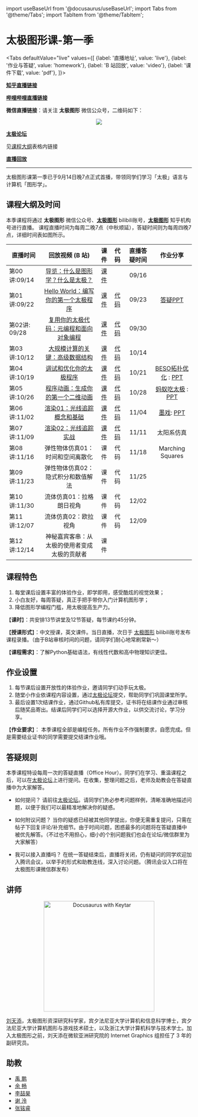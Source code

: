 import useBaseUrl from '@docusaurus/useBaseUrl';
import Tabs from '@theme/Tabs';
import TabItem from '@theme/TabItem';

# 太极图形课-第一季


<Tabs
  defaultValue="live"
  values={[
    {label: '直播地址', value: 'live'},
    {label: '作业与答疑', value: 'homework'},
    {label: 'B 站回放', value: 'video'},
    {label: '课件下载', value: 'pdf'},
  ]}>

  <TabItem value="live">

  [**知乎直播链接**](https://www.zhihu.com/org/tai-ji-tu-xing)

  [**哔哩哔哩直播链接**](https://live.bilibili.com/23526804)

  **微信直播链接**：请关注 **太极图形** 微信公众号，二维码如下：

  <center>

  ![](https://open.weixin.qq.com/qr/code?username=taichi_graphics)

  </center>

  </TabItem>
  <TabItem value="homework">

  [**太极论坛**](https://forum.taichi.graphics/)
  
  </TabItem>

 <TabItem value="pdf">

  见[课程大纲](#课程大纲及时间)表格内链接
  
  </TabItem>

<TabItem value="video">

  [**直播回放**](https://space.bilibili.com/1779922645/channel/seriesdetail?sid=337716&ctype=0)

  </TabItem>
</Tabs>


---

太极图形课第一季已于9月14日晚7点正式首播，带领同学们学习「太极」语言与计算机「图形学」。
## 课程大纲及时间




本季课程将通过 **太极图形** 微信公众号、[**太极图形**](https://space.bilibili.com/1779922645) bilibili账号，[**太极图形**](https://www.zhihu.com/org/tai-ji-tu-xing) 知乎机构号进行直播。
课程直播时间为每周二晚7点（中秋顺延），答疑时间则为每周四晚7点，详细时间表如图所示。

| 直播时间 	| 回放视频 (B 站) 	| 课件 | 代码 | 直播答疑时间 	| 作业分享|
|---|:---:|:---:|:---:|:---:|:---:|
| 第00讲:09/14 	| [导览：什么是图形学？什么是太极？](https://www.bilibili.com/video/BV1aL4y1a7pv) |[课件](https://github.com/taichiCourse01/taichiCourse01/blob/main/material/00_Intro.pdf) 	| |09/16 	| |
| 第01讲:09/22 	| [Hello World：编写你的第一个太极程序](https://www.bilibili.com/video/BV1aL4y1a7pv?p=6) |[课件](https://github.com/taichiCourse01/taichiCourse01/blob/main/material/01_Taichi_Basis.pdf) 	| [代码](https://zoo.taichi.graphics/playground/80eca823500f932be64e4ec37a0879dd) | 09/23 	| [答疑PPT](https://github.com/taichiCourse01/taichiCourse01/blob/main/material/01_Q%26A.pdf)|
|第02讲: 09/28 	| [复用你的太极代码：元编程和面向对象编程](https://www.bilibili.com/video/BV11q4y1P7os) |[课件](https://github.com/taichiCourse01/taichiCourse01/blob/main/material/02%20Metaprogramming%20and%20OOP.pdf) 	|[代码](https://github.com/taichiCourse01/--Galaxy) |  09/30 	||
| 第03讲:10/12 	| [大规模计算的关键：高级数据结构](https://www.bilibili.com/video/BV1Xv411g7Vg) |[课件](https://github.com/taichiCourse01/taichiCourse01/blob/main/material/03_advanced_data_layouts.pdf)	| [代码](https://github.com/taichi-dev/taichi/blob/master/examples/features/sparse/taichi_sparse.py) | 10/14 	||
| 第04讲:10/19 	| [调试和优化你的太极程序](https://www.bilibili.com/video/BV1F44y147tm) |[课件](https://github.com/taichiCourse01/taichiCourse01/blob/main/material/04_sm_debuge_optimization.pdf) 	| [代码](https://github.com/taichiCourse01/--Diffuse) | 10/21 	|[BESO拓扑优化](https://www.bilibili.com/video/BV1F44y147tm?p=5) : [PPT](https://github.com/taichiCourse01/taichiCourse01/blob/main/material/BESOTopologyOptimsation.pdf)|
| 第05讲:10/26 	| [程序动画：生成你的第一个二维动画](https://www.bilibili.com/video/BV14Q4y1q7C9?spm_id_from=333.999.0.0) |[课件](https://github.com/taichiCourse01/taichiCourse01/blob/main/material/05_procedural_animation.pdf)| [代码](https://github.com/taichiCourse01/--Shadertoys) | 10/28 	|[蚂蚁吃太极](https://www.bilibili.com/video/BV14Q4y1q7C9?p=6) : [PPT](https://github.com/taichiCourse01/taichiCourse01/blob/main/material/ants_eat_taichi_Afish.pdf)|
| 第06讲:11/02 	| [渲染01：光线追踪概念和基础](https://www.bilibili.com/video/BV1AT4y1d762) |[课件](https://github.com/taichiCourse01/taichiCourse01/blob/main/material/06_basics_ray_tracing.pdf)	| [代码](https://github.com/taichiCourse01/taichi_ray_tracing) | 11/04 	|[墨戏](https://www.bilibili.com/video/BV1AT4y1d762?p=4): [PPT](https://github.com/taichiCourse01/taichiCourse01/blob/main/material/moxi.pdf)|
| 第07讲:11/09 	| [渲染02：光线追踪实战](https://www.bilibili.com/video/BV1XL4y1q7Tp) |[课件](https://github.com/taichiCourse01/taichiCourse01/blob/main/material/07_implementation_details_ray_tracer.pdf)	|[代码](https://github.com/taichiCourse01/taichi_ray_tracing) |  11/11 	|太阳系仿真|
| 第08讲:11/16 	| 弹性物体仿真01：时间和空间离散化 |课件	|代码 |  11/18 	|Marching Squares|
| 第09讲:11/23 	| 弹性物体仿真02：隐式积分和数值解法  |课件	| 代码 |11/25 	||
| 第10讲:11/30 	| 流体仿真01：拉格朗日视角 |课件	| 代码 | 12/02 	||
| 第11讲:12/07 	| 流体仿真02：欧拉视角 |课件	|  代码 |12/09 	||
| 第12讲:12/14 	| 神秘嘉宾客串：从太极的使用者变成太极的贡献者|课件 	|  	||

## 课程特色
1. 每堂课后设置丰富的体验作业，即学即用，感受酷炫的视觉效果；
2. 小白友好，每周答疑，真正手把手带你入门计算机图形学；
3. 降低图形学编程门槛，用太极提高生产力。

【**课时**】：共安排13节讲堂及12节答疑，每节课约45分钟。

【**授课形式**】：中文授课，英文课件。当日直播，次日于 [太极图形](https://space.bilibili.com/1779922645) bilibili账号发布课程录播。（由于B站审核时间的问题，请同学们耐心地常刷常新～）

【**课程需求**】：了解Python基础语法，有线性代数和高中物理知识更佳。

## 作业设置
1. 每节课后设置开放性的体验作业，邀请同学们动手玩太极。
2. 随堂小作业依课程内容设置，通过[太极论坛](https://forum.taichi.graphics/)提交，帮助同学们巩固课堂所学。
3. 最后设置1次结课作业，通过Github私有库提交，证书将在结课作业通过审核后随奖品寄出。结课后同学们可以选择开源大作业，以供交流讨论，学习分享。

【**作业要求**】：
本季课程全部是编程任务。所有作业不作强制要求，自愿完成。但是需要结业证书的同学需要提交结课作业哦。

## 答疑规则
本季课程特设每周一次的答疑直播（Office Hour）。同学们在学习、重温课程之后，可以在[太极论坛](https://forum.taichi.graphics/)上进行提问。在收集，整理问题之后，老师及助教会在答疑直播中为大家解答。

* 如何提问？
请前往[太极论坛](https://forum.taichi.graphics/)。请同学们务必参考问题样例，清晰准确地描述问题，以便于我们可以最精准地解决你的疑惑。

* 如何附议问题？
当你的疑惑已经被其他同学提出，你便无需重复提问，只需在帖子下回复评论/补充细节。由于时间问题，困惑最多的问题将在答疑直播中被优先解答。（不过也不用担心，细小的个别问题我们也会在论坛/微信群里为大家解答）

* 我可以接入直播吗？
在统一答疑结束后，直播将关闭，仍有疑问的同学欢迎加入腾讯会议，以举手的形式和助教连线，深入讨论问题。（腾讯会议入口将在太极图形课微信群发布）


## 讲师
<!--https://docusaurus.io/docs/static-assets#markdown-example-->
<p align="center">
<img width="300"  alt="Docusaurus with Keytar" src={useBaseUrl('https://tiantianliu.cn/images/profile/tiantian_1.jpg')} />
</p>

[刘天添](https://tiantianliu.cn/)，太极图形资深研究科学家，宾夕法尼亚大学计算机和信息科学博士，宾夕法尼亚大学计算机图形与游戏技术硕士，以及浙江大学计算机科学与技术学士。加入太极图形之前，刘天添在微软亚洲研究院的 Internet Graphics 组担任了 3 年的副研究员。

## 助教
* [禹 鹏](https://yupengvr.github.io)
* [余 畅](https://github.com/g1n0st)
* [李喆昊](https://github.com/Ricahrd-Li)
* [谢 泠](https://github.com/Jack12xl)
* [张铭睿](https://github.com/erizmr)
